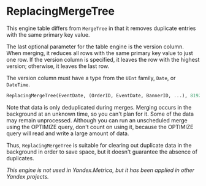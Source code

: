 # ReplacingMergeTree

This engine table differs from `MergeTree` in that it removes duplicate entries with the same primary key value.

The last optional parameter for the table engine is the version column. When merging, it reduces all rows with the same primary key value to just one row. If the version column is specified, it leaves the row with the highest version; otherwise, it leaves the last row.

The version column must have a type from the `UInt` family, `Date`, or `DateTime`.

```sql
ReplacingMergeTree(EventDate, (OrderID, EventDate, BannerID, ...), 8192, ver)
```

Note that data is only deduplicated during merges. Merging occurs in the background at an unknown time, so you can't plan for it. Some of the data may remain unprocessed. Although you can run an unscheduled merge using the OPTIMIZE query, don't count on using it, because the OPTIMIZE query will read and write a large amount of data.

Thus, `ReplacingMergeTree` is suitable for clearing out duplicate data in the background in order to save space, but it doesn't guarantee the absence of duplicates.

*This engine is not used in Yandex.Metrica, but it has been applied in other Yandex projects.*